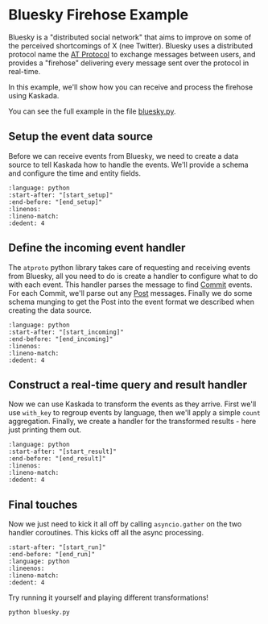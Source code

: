 # Bluesky Firehose Example

Bluesky is a "distributed social network" that aims to improve on some of the perceived shortcomings of X (nee Twitter).
Bluesky uses a distributed protocol name the [AT Protocol](https://atproto.com/) to exchange messages between users, and provides a "firehose" delivering every message sent over the protocol in real-time.

In this example, we'll show how you can receive and process the firehose using Kaskada.

You can see the full example in the file [bluesky.py](https://github.com/kaskada-ai/kaskada/blob/main/python/docs/source/examples/bluesky.py).

## Setup the event data source

Before we can receive events from Bluesky, we need to create a data source to tell Kaskada how to handle the events.
We'll provide a schema and configure the time and entity fields.

```{literalinclude} bluesky.py
:language: python
:start-after: "[start_setup]"
:end-before: "[end_setup]"
:linenos:
:lineno-match:
:dedent: 4
```

## Define the incoming event handler

The `atproto` python library takes care of requesting and receiving events from Bluesky, all you need to do is create a handler to configure what to do with each event.
This handler parses the message to find [Commit](https://atproto.com/specs/repository#commit-objects) events.
For each Commit, we'll parse out any [Post](https://atproto.com/blog/create-post#post-record-structure) messages.
Finally we do some schema munging to get the Post into the event format we described when creating the data source.

```{literalinclude} bluesky.py
:language: python
:start-after: "[start_incoming]"
:end-before: "[end_incoming]"
:linenos:
:lineno-match:
:dedent: 4
```

## Construct a real-time query and result handler

Now we can use Kaskada to transform the events as they arrive.
First we'll use `with_key` to regroup events by language, then we'll apply a simple `count` aggregation.
Finally, we create a handler for the transformed results - here just printing them out.


```{literalinclude} bluesky.py
:language: python
:start-after: "[start_result]"
:end-before: "[end_result]"
:linenos:
:lineno-match:
:dedent: 4
```

## Final touches

Now we just need to kick it all off by calling `asyncio.gather` on the two handler coroutines. This kicks off all the async processing.

```{literalinclude} bluesky.py
:start-after: "[start_run]"
:end-before: "[end_run]"
:language: python
:lineenos:
:lineno-match:
:dedent: 4
```

Try running it yourself and playing different transformations!

```bash
python bluesky.py
```
